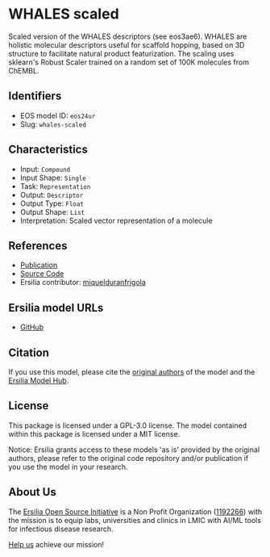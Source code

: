 # WHALES scaled

Scaled version of the WHALES descriptors (see eos3ae6). WHALES are holistic molecular descriptors useful for scaffold hopping, based on 3D structure to facilitate natural product featurization. The scaling uses sklearn's Robust Scaler trained on a random set of 100K molecules from ChEMBL.

## Identifiers

* EOS model ID: `eos24ur`
* Slug: `whales-scaled`

## Characteristics

* Input: `Compound`
* Input Shape: `Single`
* Task: `Representation`
* Output: `Descriptor`
* Output Type: `Float`
* Output Shape: `List`
* Interpretation: Scaled vector representation of a molecule

## References

* [Publication](https://www.nature.com/articles/s42004-018-0043-x)
* [Source Code](https://github.com/grisoniFr/scaffold_hopping_whales)
* Ersilia contributor: [miquelduranfrigola](https://github.com/miquelduranfrigola)

## Ersilia model URLs
* [GitHub](https://github.com/ersilia-os/eos24ur)

## Citation

If you use this model, please cite the [original authors](https://www.nature.com/articles/s42004-018-0043-x) of the model and the [Ersilia Model Hub](https://github.com/ersilia-os/ersilia/blob/master/CITATION.cff).

## License

This package is licensed under a GPL-3.0 license. The model contained within this package is licensed under a MIT license.

Notice: Ersilia grants access to these models 'as is' provided by the original authors, please refer to the original code repository and/or publication if you use the model in your research.

## About Us

The [Ersilia Open Source Initiative](https://ersilia.io) is a Non Profit Organization ([1192266](https://register-of-charities.charitycommission.gov.uk/charity-search/-/charity-details/5170657/full-print)) with the mission is to equip labs, universities and clinics in LMIC with AI/ML tools for infectious disease research.

[Help us](https://www.ersilia.io/donate) achieve our mission!